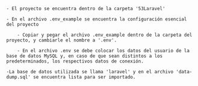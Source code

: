     - El proyecto se encuentra dentro de la carpeta '53Laravel'

    - En el archivo .env_example se encuentra la configuración esencial del proyecto
    
        - Copiar y pegar el archivo .env_example dentro de la carpeta del proyecto, y cambiarle el nombre a '.env'.

        - En el archivo .env se debe colocar los datos del usuario de la base de datos MySQL y, en caso de que sean distintos a los predeterminados, los respectivos datos de conexión.
    
    -La base de datos utilizada se llama 'laravel' y en el archivo 'data-dump.sql' se encuentra lista para ser importado.





